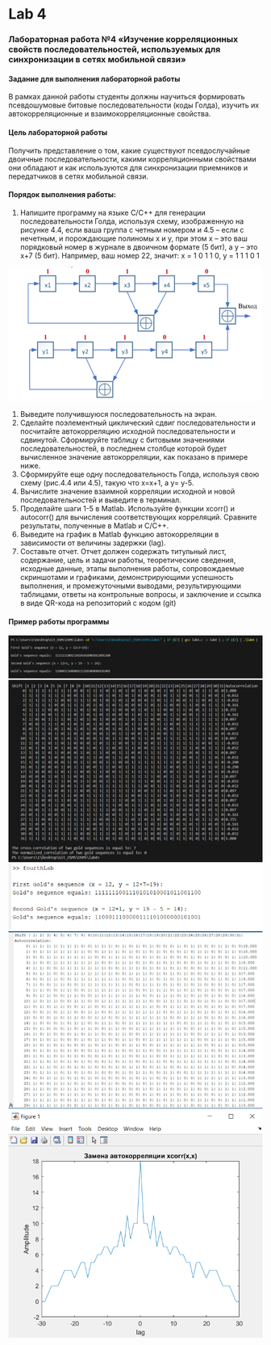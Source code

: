 # Lab 4
### Лабораторная работа №4 «Изучение корреляционных свойств последовательностей, используемых для синхронизации в сетях мобильной связи» 
#### Задание для выполнения лабораторной работы
В рамках данной работы студенты должны научиться формировать
псевдошумовые битовые последовательности (коды Голда), изучить их
автокорреляционные и взаимокорреляционные свойства.
#### Цель лабораторной работы
Получить представление о том, какие существуют псевдослучайные двоичные последовательности, какими корреляционными свойствами они обладают и как используются для синхронизации приемников и передатчиков в сетях мобильной связи.   
#### Порядок выполнения работы:
1. Напишите программу на языке С/С++ для генерации
последовательности Голда, используя схему, изображенную на рисунке 4.4,
если ваша группа с четным номером и 4.5 – если с нечетным, и порождающие
полиномы x и y, при этом x – это ваш порядковый номер в журнале в двоичном
формате (5 бит), а y – это x+7 (5 бит). Например, ваш номер 22, значит:
x = 1 0 1 1 0, y = 1 1 1 0 1

<img src="img6.png">

1. Выведите получившуюся последовательность на экран.
2. Сделайте поэлементный циклический сдвиг последовательности и
посчитайте автокорреляцию исходной последовательности и
сдвинутой. Сформируйте таблицу с битовыми значениями
последовательностей, в последнем столбце которой будет
вычисленное значение автокорреляции, как показано в примере ниже.
3. Сформируйте еще одну последовательность Голда, используя свою
схему (рис.4.4 или 4.5), такую что x=x+1, а y= у-5.
4. Вычислите значение взаимной корреляции исходной и новой
последовательностей и выведите в терминал.
5. Проделайте шаги 1-5 в Matlab. Используйте функции xcorr() и
autocorr() для вычисления соответствующих корреляций. Сравните
результаты, полученные в Matlab и C/C++.
6. Выведите на график в Matlab функцию автокорреляции в зависимости
от величины задержки (lag).
7. Составьте отчет. Отчет должен содержать титульный лист,
содержание, цель и задачи работы, теоретические сведения, исходные
данные, этапы выполнения работы, сопровождаемые скриншотами и
графиками, демонстрирующими успешность выполнения, и
промежуточными выводами, результирующими таблицами, ответы на
контрольные вопросы, и заключение и ссылка в виде QR-кода на
репозиторий с кодом (git)


#### Пример работы программы
<img src="img1.png">

<img src="img2.png">

<img src="img3.png">

<img src="img4.png">

<img src="img5.png">